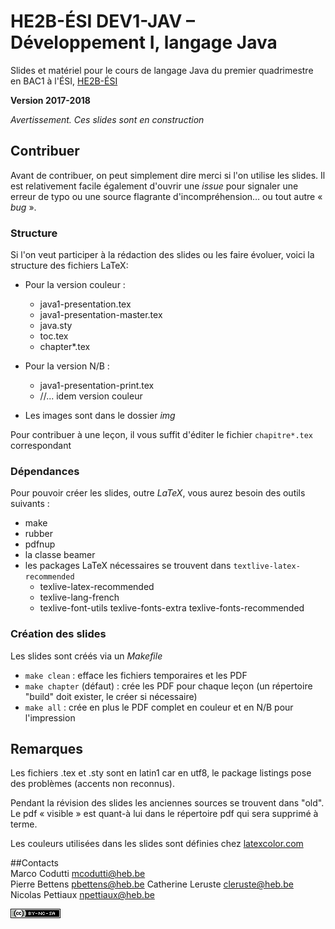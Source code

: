 # HE2B-ÉSI DEV1-JAV – Développement I, langage Java

Slides et matériel pour le cours de langage Java du premier quadrimestre en
BAC1 à l'ÉSI, [HE2B-ÉSI](http://esi-bru.be)

**Version 2017-2018**

*Avertissement. Ces slides sont en construction*


## Contribuer

Avant de contribuer, on peut simplement dire merci si l'on utilise les slides.
Il est relativement facile également d'ouvrir une *issue* pour signaler une
erreur de typo ou une source flagrante d'incompréhension… ou tout autre « *bug* ». 


### Structure  
Si l'on veut participer à la rédaction des slides ou les faire évoluer, voici la
structure des  fichiers LaTeX: 

* Pour la version couleur :
    * java1-presentation.tex
    * java1-presentation-master.tex
    * java.sty
    * toc.tex
    * chapter*.tex

* Pour la version N/B :
    *	java1-presentation-print.tex
    *	//... idem version couleur

* Les images sont dans le dossier *img*

Pour contribuer à une leçon, il vous suffit d'éditer le fichier
`chapitre*.tex` correspondant


### Dépendances  
Pour pouvoir créer les slides, outre *LaTeX*, vous aurez besoin des outils suivants :

* make
* rubber
* pdfnup
* la classe beamer 
* les packages LaTeX nécessaires se trouvent dans `textlive-latex-recommended`
    * texlive-latex-recommended
    * texlive-lang-french
    * texlive-font-utils texlive-fonts-extra texlive-fonts-recommended

### Création des slides
Les slides sont créés via un *Makefile*

* `make clean` : efface les fichiers temporaires et les PDF
* `make chapter` (défaut) : crée les PDF pour chaque leçon (un répertoire
  "build" doit exister, le créer si nécessaire)
* `make all` : crée en plus le PDF complet en couleur et en N/B pour l'impression


## Remarques

Les fichiers .tex et .sty sont en latin1 car en utf8, le package listings pose des problèmes (accents non reconnus).

Pendant la révision des slides les anciennes sources se trouvent dans "old". Le
pdf « visible » est quant-à lui dans le répertoire pdf qui sera supprimé
à terme. 

Les couleurs utilisées dans les slides sont définies chez
[latexcolor.com](http://latexcolor.com)


##Contacts  
Marco Codutti <mcodutti@heb.be>  
Pierre Bettens <pbettens@heb.be>
Catherine Leruste <cleruste@heb.be>
Nicolas Pettiaux <npettiaux@heb.be>


[![CC](img/cc-by-nc-sa-80x15.png)](http://creativecommons.org/licenses/by-nc-sa/4.0/deed.fr)

